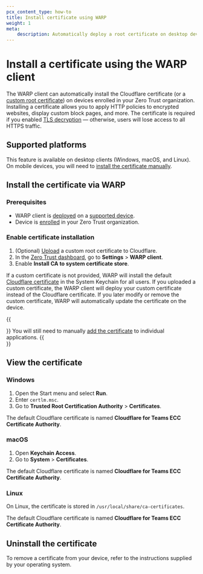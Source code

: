 ```yaml
---
pcx_content_type: how-to
title: Install certificate using WARP
weight: 1
meta:
    description: Automatically deploy a root certificate on desktop devices.
---
```


# Install a certificate using the WARP client

The WARP client can automatically install the Cloudflare certificate (or a [custom root certificate](/cloudflare-one/connections/connect-devices/warp/user-side-certificates/custom-certificate/)) on devices enrolled in your Zero Trust organization. Installing a certificate allows you to apply HTTP policies to encrypted websites, display custom block pages, and more. The certificate is required if you enabled [TLS decryption](/cloudflare-one/policies/filtering/http-policies/tls-decryption/) — otherwise, users will lose access to all HTTPS traffic.

## Supported platforms

This feature is available on desktop clients (Windows, macOS, and Linux). On mobile devices, you will need to [install the certificate manually](/cloudflare-one/connections/connect-devices/warp/user-side-certificates/install-cloudflare-cert/).

## Install the certificate via WARP

### Prerequisites

- WARP client is [deployed](/cloudflare-one/connections/connect-devices/warp/deployment/) on a [supported device](#supported-platforms).
- Device is [enrolled](/cloudflare-one/connections/connect-devices/warp/deployment/manual-deployment/#enroll-a-device) in your Zero Trust organization.

### Enable certificate installation

1. (Optional) [Upload](/cloudflare-one/connections/connect-devices/warp/user-side-certificates/custom-certificate/) a custom root certificate to Cloudflare.
2. In the [Zero Trust dashboard](https://one.dash.cloudflare.com/), go to **Settings** > **WARP client**.
3. Enable **Install CA to system certificate store**.

If a custom certificate is not provided, WARP will install the default [Cloudflare certificate](/cloudflare-one/connections/connect-devices/warp/user-side-certificates/install-cloudflare-cert/#download-the-cloudflare-root-certificate) in the System Keychain for all users. If you uploaded a custom certificate, the WARP client will deploy your custom certificate instead of the Cloudflare certificate. If you later modify or remove the custom certificate, WARP will automatically update the certificate on the device.

{{<Aside type="note">}}
You will still need to manually [add the certificate](/cloudflare-one/connections/connect-devices/warp/user-side-certificates/install-cloudflare-cert/#add-the-certificate-to-applications) to individual applications.
{{</Aside>}}

## View the certificate

### Windows

1. Open the Start menu and select **Run**.
2. Enter `certlm.msc`.
3. Go to **Trusted Root Certification Authority** > **Certificates**.

The default Cloudflare certificate is named **Cloudflare for Teams ECC Certificate Authority**.

### macOS

1. Open **Keychain Access**.
2. Go to **System** > **Certificates**.

The default Cloudflare certificate is named **Cloudflare for Teams ECC Certificate Authority**.

### Linux

On Linux, the certificate is stored in `/usr/local/share/ca-certificates`.

The default Cloudflare certificate is named **Cloudflare for Teams ECC Certificate Authority**.

## Uninstall the certificate

To remove a certificate from your device, refer to the instructions supplied by your operating system.
